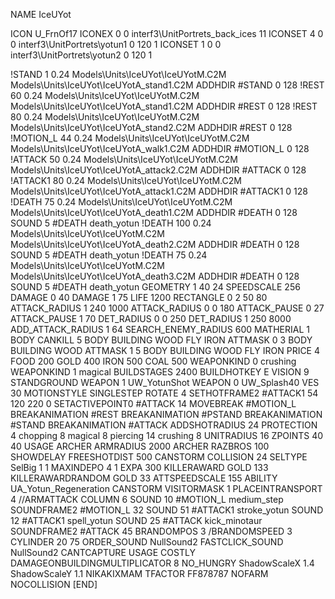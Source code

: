 NAME IceUYot

ICON U_FrnOf17
ICONEX 0 0 interf3\UnitPortrets\_back_ices 11
ICONSET 4 0 0 interf3\UnitPortrets\yotun1 0 120 1
ICONSET 1 0 0 interf3\UnitPortrets\yotun2 0 120 1

!STAND          1 0.24 Models\Units\IceUYot\IceUYotM.C2M Models\Units\IceUYot\IceUYotA_stand1.C2M
ADDHDIR #STAND 0 128
!REST          60 0.24 Models\Units\IceUYot\IceUYotM.C2M Models\Units\IceUYot\IceUYotA_stand1.C2M
ADDHDIR #REST 0 128
!REST          80 0.24 Models\Units\IceUYot\IceUYotM.C2M Models\Units\IceUYot\IceUYotA_stand2.C2M
ADDHDIR #REST 0 128
!MOTION_L      44 0.24 Models\Units\IceUYot\IceUYotM.C2M Models\Units\IceUYot\IceUYotA_walk1.C2M
ADDHDIR #MOTION_L 0 128
!ATTACK        50 0.24 Models\Units\IceUYot\IceUYotM.C2M Models\Units\IceUYot\IceUYotA_attack2.C2M
ADDHDIR #ATTACK 0 128
!ATTACK1       80 0.24 Models\Units\IceUYot\IceUYotM.C2M Models\Units\IceUYot\IceUYotA_attack1.C2M
ADDHDIR #ATTACK1 0 128
!DEATH         75 0.24 Models\Units\IceUYot\IceUYotM.C2M Models\Units\IceUYot\IceUYotA_death1.C2M
ADDHDIR #DEATH 0 128
SOUND 5 #DEATH death_yotun
!DEATH         100 0.24 Models\Units\IceUYot\IceUYotM.C2M Models\Units\IceUYot\IceUYotA_death2.C2M
ADDHDIR #DEATH 0 128
SOUND 5 #DEATH death_yotun
!DEATH         75 0.24 Models\Units\IceUYot\IceUYotM.C2M Models\Units\IceUYot\IceUYotA_death3.C2M
ADDHDIR #DEATH 0 128
SOUND 5 #DEATH death_yotun
GEOMETRY 1 40 24
SPEEDSCALE 256
DAMAGE   0 40
DAMAGE   1 75
LIFE     1200
RECTANGLE 0 2 50 80
ATTACK_RADIUS 1 240 1000
ATTACK_RADIUS 0 0 180
ATTACK_PAUSE 0 27
ATTACK_PAUSE 1 70
DET_RADIUS 0 0 250
DET_RADIUS 1 250 8000
ADD_ATTACK_RADIUS 1 64
SEARCH_ENEMY_RADIUS 600
MATHERIAL 1 BODY
CANKILL 5 BODY BUILDING WOOD FLY IRON
ATTMASK 0 3 BODY BUILDING WOOD
ATTMASK 1 5 BODY BUILDING WOOD FLY IRON
PRICE 4 FOOD 200 GOLD 400 IRON 500 COAL 500
WEAPONKIND 0 crushing
WEAPONKIND 1 magical
BUILDSTAGES 2400
BUILDHOTKEY		E
VISION 9
STANDGROUND
WEAPON 1 UW_YotunShot
WEAPON 0 UW_Splash40
VES 30
MOTIONSTYLE SINGLESTEP
ROTATE 4
SETHOTFRAME2 #ATTACK1 54 120 220 0
SETACTIVEPOINT0 	#ATTACK 14 
MOVEBREAK #MOTION_L
BREAKANIMATION #REST
BREAKANIMATION #PSTAND
BREAKANIMATION #STAND
BREAKANIMATION #ATTACK
ADDSHOTRADIUS 24
PROTECTION 4 chopping 8 magical 8 piercing 14 crushing 8
UNITRADIUS 16
ZPOINTS 40 40
USAGE ARCHER
ARMRADIUS 		2000
ARCHER
RAZBROS 100
SHOWDELAY
FREESHOTDIST 500
CANSTORM
COLLISION 24
SELTYPE SelBig 1 1
MAXINDEPO 4 1
EXPA 			300
KILLERAWARD             GOLD 133
KILLERAWARDRANDOM       GOLD 33
ATTSPEEDSCALE 155
ABILITY UA_Yotun_Regeneration
CANSTORM
VISITORMASK 1
PLACEINTRANSPORT 4
//ARMATTACK
COLUMN 6
SOUND 10 #MOTION_L medium_step
SOUNDFRAME2 #MOTION_L 32
SOUND 51 #ATTACK1 stroke_yotun
SOUND 12 #ATTACK1 spell_yotun
SOUND 25 #ATTACK kick_minotaur
SOUNDFRAME2 #ATTACK 45
BRANDOMPOS 3
/BRANDOMSPEED 3
CYLINDER 20 75
ORDER_SOUND NullSound2
FASTCLICK_SOUND NullSound2
CANTCAPTURE
USAGE COSTLY
DAMAGEONBUILDINGMULTIPLICATOR 8
NO_HUNGRY
ShadowScaleX 1.4
ShadowScaleY 1.1
NIKAKIXMAM
TFACTOR FF878787
NOFARM
NOCOLLISION
[END]
